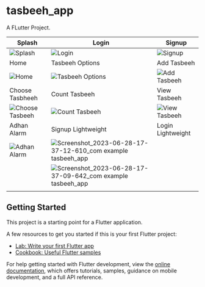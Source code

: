# tasbeeh_app

A FLutter Project.

| Splash                                      | Login                                     | Signup                                      |
| ------------------------------------------- | ------------------------------------------- | -------------------------------------------- |
| ![Splash](https://github.com/Noman050/Tasbeeh_App/assets/107186063/80e6770a-4326-44a4-871a-354defb4f932) | ![Login](https://github.com/Noman050/Tasbeeh_App/assets/107186063/3b18a51f-5eb7-48c4-a475-5d27fd04d0ed) | ![Signup](https://github.com/Noman050/Tasbeeh_App/assets/107186063/c3edc757-5225-429b-9ddc-9bec3adbe2dd) |
| Home                                      | Tasbeeh Options                                     | Add Tasbeeh                                      |
| ![Home](https://github.com/Noman050/Tasbeeh_App/assets/107186063/fe8fb735-6600-48db-8d20-4c9c4468ae25) | ![Tasbeeh Options](https://github.com/Noman050/Tasbeeh_App/assets/107186063/ba3701a2-97bc-4239-8065-ad0c277684ba) | ![Add Tasbeeh](https://github.com/Noman050/Tasbeeh_App/assets/107186063/a16630eb-10bb-4687-9aec-fa02b3d15ff6) |
| Choose Tasbheeh                                      | Count Tasbeeh                                     | View Tasbeeh                                      |
| ![Choose Tasbeeh](https://github.com/Noman050/Tasbeeh_App/assets/107186063/2612bd79-7147-4714-af1c-486fe8fbf634) | ![Count Tasbeeh](https://github.com/Noman050/Tasbeeh_App/assets/107186063/31a68643-5dec-40b1-abe5-d4bff036c7be) | ![View Tasbeeh](https://github.com/Noman050/Tasbeeh_App/assets/107186063/2951a5ba-50de-4a33-b4c0-13201fa13cc7) |
| Adhan Alarm                                     |Signup Lightweight                                            |Login Lightweight                                              |
| ![Adhan Alarm](https://github.com/Noman050/Tasbeeh_App/assets/107186063/78d1b100-1a1b-42b2-a3a1-d3abc276abe9) |    ![Screenshot_2023-06-28-17-37-12-610_com example tasbeeh_app](https://github.com/Noman050/Tasbeeh_App/assets/107186063/738e914a-6676-4db9-9849-664e3e4d9936)
                                       |                 ![Screenshot_2023-06-28-17-37-09-642_com example tasbeeh_app](https://github.com/Noman050/Tasbeeh_App/assets/107186063/d763b494-6cc3-4b5a-b77e-e3885c275bd9)
                             |






## Getting Started

This project is a starting point for a Flutter application.

A few resources to get you started if this is your first Flutter project:

- [Lab: Write your first Flutter app](https://docs.flutter.dev/get-started/codelab)
- [Cookbook: Useful Flutter samples](https://docs.flutter.dev/cookbook)

For help getting started with Flutter development, view the
[online documentation](https://docs.flutter.dev/), which offers tutorials,
samples, guidance on mobile development, and a full API reference.
